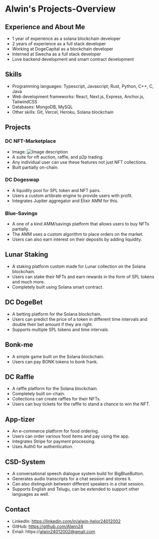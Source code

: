 # Alwin's Projects-Overview

## Experience and About Me
- 1 year of experience as a solana blockchain developer
- 2 years of experience as a full stack developer
- Working at DogeCapital as a blockchain developer
- Interned at Swecha as a full stack developer
- Love backend development and smart contract development

## Skills

- Programming languages: Typescript, Javascript, Rust, Python, C++, C, Java
- Web development frameworks: React, Next.js, Express, Anchor.js, TailwindCSS
- Databases: MongoDB, MySQL
- Other skills: Git, Vercel, Heroku, Solana blockchain

## Projects

### DC NFT-Marketplace

- Image: ![Image description](/path/to/image.jpg)
- A suite for nft auction, raffle, and p2p trading. 
- Any individual user can use these features not just NFT collections.
- Built partially on-chain.

### DC Dogeswap

- A liquidity pool for SPL token and NFT pairs. 
- Users a custom artibrate engine to provide users with profit. 
- Integrates Jupiter aggregator and Elixir AMM for this.

### Blue-Savings

- A one of a kind AMM/savings platform that allows users to buy NFTs partially.
- The AMM uses a custom algorithm to place orders on the market.
- Users can also earn interest on their deposits by adding liquidity.

## Lunar Staking

- A staking platform custom made for Lunar collection on the Solana blockchain. 
- Users can stake their NFTs and earn rewards in the form of SPL tokens and much more. 
- Completely built using Solana smart contract.

## DC DogeBet

- A betting platform for the Solana blockchain. 
- Users can predict the price of a token in different time intervals and double their bet amount if they are right.
- Supports multiple SPL tokens and time intervals.

## Bonk-me

- A simple game built on the Solana blockchain.
- Users can pay BONK tokens to bonk frank.

## DC Raffle

- A raffle platform for the Solana blockchain.
- Completely built on-chain.
- Collections can create raffles for their NFTs.
- Users can buy tickets for the raffle to stand a chance to win the NFT.

## App-tizer

- An e-commerce platform for food ordering.
- Users can order various food items and pay using the app.
- Integrates Stripe for payment processing.
- Uses Auth0 for authentication.

## CSD-System

- A conversational speech dialogue system build for BigBlueButton.
- Generates audio transcripts for a chat session and stores it.
- Can also distinguish between different speakers in a chat session.
- Supports English and Telugu, can be extended to support other languages as well.


## Contact

- LinkedIn: https://linkedin.com/in/alwin-helor24012002
- GitHub: https://github.com/Alwin24
- Email: https://alwin24012002@gmail.com
